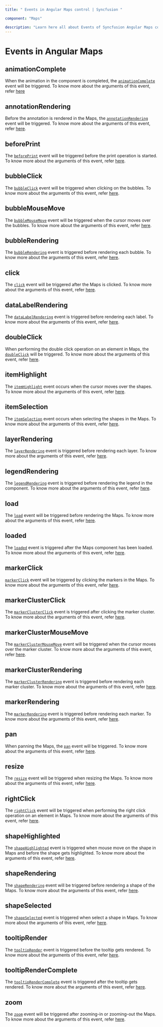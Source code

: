 ```yaml
---
title: " Events in Angular Maps control | Syncfusion "

component: "Maps"

description: "Learn here all about Events of Syncfusion Angular Maps control and more."
---
```


# Events in Angular Maps

## animationComplete

When the animation in the component is completed, the [`animationComplete`](../api/maps/#animationcomplete) event will be triggered. To know more about the arguments of this event, refer [here](../api/maps/iAnimationCompleteEventArgs/)

## annotationRendering

Before the annotation is rendered in the Maps, the [`annotationRendering`](../api/maps/#annotationrendering) event will be triggered. To know more about the arguments of this event, refer [here](../api/maps/iAnnotationRenderingEventArgs/).

## beforePrint

The [`beforePrint`](../api/maps/#beforeprint) event will be triggered before the print operation is started. To know more about the arguments of this event, refer [here](../api/maps/iPrintEventArgs/).

## bubbleClick

The [`bubbleClick`](../api/maps/#bubbleclick) event will be triggered when clicking on the bubbles. To know more about the arguments of this event, refer [here](../api/maps/iBubbleClickEventArgs/).

## bubbleMouseMove

The [`bubbleMouseMove`](../api/maps/#bubblemousemove) event will be triggered when the cursor moves over the bubbles. To know more about the arguments of this event, refer [here](../api/maps/iBubbleMoveEventArgs/).

## bubbleRendering

The [`bubbleRendering`](../api/maps/#bubblerendering) event is triggered before rendering each bubble. To know more about the arguments of this event, refer [here](../api/maps/iBubbleRenderingEventArgs/).

## click

The [`click`](../api/maps/#click) event will be triggered after the Maps is clicked. To know more about the arguments of this event, refer [here](../api/maps/iMouseEventArgs/).

## dataLabelRendering

The [`dataLabelRendering`](../api/maps/#datalabelrendering) event is triggered before rendering each label. To know more about the arguments of this event, refer [here](../api/maps/iLabelRenderingEventArgs/).

## doubleClick

When performing the double click operation on an element in Maps, the [`doubleClick`](../api/maps/#doubleclick) will be triggered. To know more about the arguments of this event, refer [here](../api/maps/iMouseEventArgs/).

## itemHighlight

The [`itemHighlight`](../api/maps/#itemhighlight) event occurs when the cursor moves over the shapes. To know more about the arguments of this event, refer [here](../api/maps/iSelectionEventArgs/).

## itemSelection

The [`itemSelection`](../api/maps/#itemselection) event occurs when selecting the shapes in the Maps. To know more about the arguments of this event, refer [here](../api/maps/iSelectionEventArgs/).

## layerRendering

The [`layerRendering`](../api/maps/#layerrendering) event is triggered before rendering each layer. To know more about the arguments of this event, refer [here](../api/maps/iLayerRenderingEventArgs/).

## legendRendering

The [`legendRendering`](../api/maps/#legendrendering) event is triggered before rendering the legend in the component. To know more about the arguments of this event, refer [here](../api/maps/iLegendRenderingEventArgs/).

## load

The [`load`](../api/maps/#load) event will be triggered before rendering the Maps. To know more about the arguments of this event, refer [here](../api/maps/iLoadEventArgs/).

## loaded

The [`loaded`](/api/maps/#loaded) event is triggered after the Maps component has been loaded. To know more about the arguments of this event, refer [here](../api/maps/iLoadedEventArgs/).

## markerClick

[`markerClick`](../api/maps/#markerclick) event will be triggered by clicking the markers in the Maps. To know more about the arguments of this event, refer [here](../api/maps/iMarkerClickEventArgs/).

## markerClusterClick

The [`markerClusterClick`](../api/maps/#markerclusterclick) event is triggered after clicking the marker cluster. To know more about the arguments of this event, refer [here](../api/maps/iMarkerClusterClickEventArgs/).

## markerClusterMouseMove

The [`markerClusterMouseMove`](../api/maps/#markerclustermousemove) event will be triggered when the cursor moves over the marker cluster. To know more about the arguments of this event, refer [here](../api/maps/iMarkerClusterMoveEventArgs/).

## markerClusterRendering

The [`markerClusterRendering`](../api/maps/#markerclusterrendering) event is triggered before rendering each marker cluster. To know more about the arguments of this event, refer [here](../api/maps/#markerclusterrendering).

## markerRendering

The [`markerRendering`](../api/maps/#markerrendering) event is triggered before rendering each marker. To know more about the arguments of this event, refer [here](../api/maps/iMarkerRenderingEventArgs/).

## pan

When panning the Maps, the [`pan`](../api/maps/#pan) event will be triggered. To know more about the arguments of this event, refer [here](../api/maps/iMapPanEventArgs/).

## resize

The [`resize`](../api/maps/#resize) event will be triggered when resizing the Maps. To know more about the arguments of this event, refer [here](../api/maps/iResizeEventArgs/).

## rightClick

The [`rightClick`](../api/maps/#rightclick) event will be triggered when performing the right click operation on an element in Maps. To know more about the arguments of this event, refer [here](../api/maps/iMouseEventArgs/).

## shapeHighlighted

The [`shapeHighlighted`](../api/maps/#shapehighlight) event is triggered when mouse move on the shape in Maps and before the shape gets highlighted. To know more about the arguments of this event, refer [here](../api/maps/iShapeSelectedEventArgs/).

## shapeRendering

The [`shapeRendering`](../api/maps/#shaperendering) event will be triggered before rendering a shape of the Maps. To know more about the arguments of this event, refer [here](../api/maps/iShapeSelectedEventArgs/).

## shapeSelected

The [`shapeSelected`](../api/maps/#shapeselected) event is triggered when select a shape in Maps. To know more about the arguments of this event, refer [here](../api/maps/iShapeSelectedEventArgs/).

## tooltipRender

The [`tooltipRender`](../api/maps/#tooltiprender) event is triggered before the tooltip gets rendered. To know more about the arguments of this event, refer [here](../api/maps/iTooltipRenderEventArgs/).

## tooltipRenderComplete

The [`tooltipRenderComplete`](../api/maps/#tooltipRenderComplete) event is triggered after the tooltip gets rendered. To know more about the arguments of this event, refer [here](../api/maps/iTooltipRenderCompleteEventArgs/).

## zoom

The [`zoom`](../api/maps/#zoom) event will be triggered after zooming-in or zooming-out the Maps. To know more about the arguments of this event, refer [here](../api/maps/iMapZoomEventArgs/).